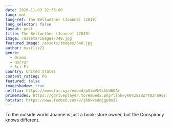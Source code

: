 ```yaml
---
date: 2020-11-03 22:35:00
lang: mal
lang-ref: The Bellwether (Joanne) (2019)
lang_selector: false
layout: post
title: The Bellwether (Joanne) (2019)
image: /assets/images/348.jpg
featured_image: /assets/images/348.jpg
author: maxflix21
genre:
  - Drama
  - Horror
  - Sci-Fi
country: United States
content_rating: PG
featured: false
imageshadow: true
netflix: https://movstar.xyz/embed/pStmVk9LhhU6OAr
primeVideo: https://gdriveplayer.to/embed2.php?link=yKe%252BZrYQ3na9qYiWGZXphQnWuuvDxKedK0quj3JyLFPmTLRDwPQ03cXe3af1ptTw8zZ0Pu37U3aQzNTyrHCDFqfzwq5Z9WOLxh5UcpZ7%252FaMDTHKMgLGXItl9Ri%252B333fAfvPUbi7nAwLXXm7KfEI9ipTNkn%252Byskk3PP4FGwi%252FZbjfgFwrRoTG6H4tU1MBGrk84%253D
hotstar: https://www.fembed.com/v/j60wxsdmjgp8n32
---
```

To the outside world Joanne is just a book-store owner, but the Conspiracy knows different.
